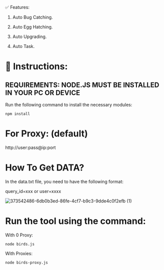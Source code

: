 ✅ Features:

1. Auto Bug Catching.

2. Auto Egg Hatching.

3. Auto Upgrading.

4. Auto Task.


# 🔎 Instructions:

## REQUIREMENTS: NODE.JS MUST BE INSTALLED IN YOUR PC OR DEVICE

Run the following command to install the necessary modules:

`npm install`

# For Proxy: (default)

http://user:pass@ip:port

# How To Get DATA?

In the data.txt file, you need to have the following format:

query_id=xxx or user=xxxx

![373542486-6db0b3ed-86fe-4cf7-b9c3-9dde4c0f2efb (1)](https://github.com/user-attachments/assets/7789e9c3-cbcf-4afc-8d15-273abf0444df)



# Run the tool using the command:

With 0 Proxy:

`node birds.js`

With Proxies:

`node birds-proxy.js`


